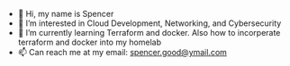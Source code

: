 - 👋 Hi, my name is Spencer
- 👀 I’m interested in Cloud Development, Networking, and Cybersecurity
- 🌱 I’m currently learning Terraform and docker. Also how to incorperate terraform and docker into my homelab
- 📫 Can reach me at my email: spencer.good@ymail.com

<!---
SJGood96/SJGood96 is a ✨ special ✨ repository because its `README.md` (this file) appears on your GitHub profile.
You can click the Preview link to take a look at your changes.
--->
